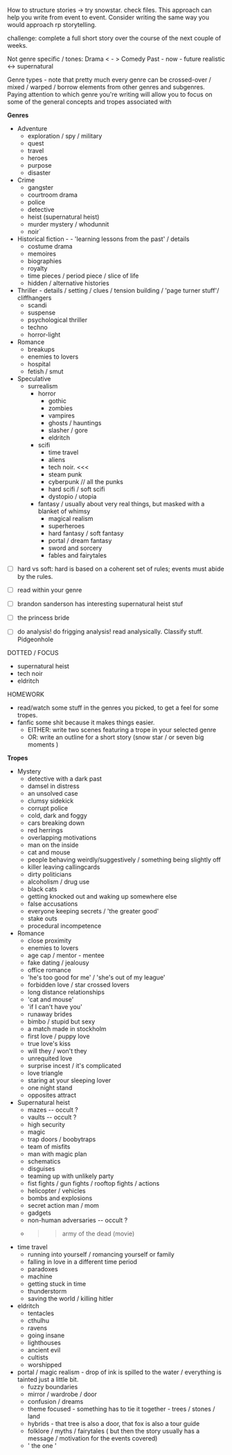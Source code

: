 
How to structure stories -> try snowstar. 
check files. This approach can help you write from event to event. Consider writing the same way you would approach rp storytelling. 

challenge: complete a full short story over the course of the next couple of weeks. 

Not genre specific / tones: 
Drama < - > Comedy
Past - now - future
realistic <-> supernatural


Genre types - note that pretty much every genre can be crossed-over / mixed / warped / borrow elements from other genres and subgenres. Paying attention to which genre you're writing will allow you to focus on some of the general concepts and tropes associated with

**Genres**
- Adventure
	- exploration / spy / military 
	- quest 
	- travel
	- heroes
	- purpose
	- disaster
- Crime
	- gangster
	- courtroom drama
	- police 
	- detective
	- heist (supernatural heist)
	- murder mystery / whodunnit
	- noir`
- Historical fiction - - 'learning lessons from the past' / details 
	- costume drama
	- memoires
	- biographies
	- royalty
	- time pieces / period piece / slice of life
	- hidden / alternative histories
- Thriller - details / setting / clues / tension building / 'page turner stuff'/ cliffhangers
	- scandi
	- suspense
	- psychological thriller
	- techno
	- horror-light
- Romance
	- breakups
	- enemies to lovers
	- hospital 
	- fetish / smut
- Speculative
	- surrealism
		- horror
			- gothic
			- zombies
			- vampires
			- ghosts / hauntings
			- slasher / gore
			- eldritch
		- scifi
			- time travel
			- aliens
			- tech noir. <<<
			- steam punk
			- cyberpunk // all the punks
			- hard scifi / soft scifi
			- dystopio / utopia
		- fantasy / usually about very real things, but masked with a blanket of whimsy
			- magical realism
			- superheroes 
			- hard fantasy / soft fantasy
			- portal / dream fantasy
			- sword and sorcery
			- fables and fairytales

- [ ] hard vs soft: hard is based on a coherent set of rules; events must abide by the rules. 
- [ ] read within your genre
- [ ] brandon sanderson has interesting supernatural heist stuf
- [ ] the princess bride
- [ ] do analysis! do frigging analysis! read analysically. Classify stuff. Pidgeonhole


DOTTED / FOCUS
- supernatural heist 
- tech noir
- eldritch

HOMEWORK
- read/watch some stuff in the genres you picked, to get a feel for some tropes. 
- fanfic some shit because it makes things easier. 
	- EITHER: write two scenes featuring a trope in your selected genre
	- OR: write an outline for a short story (snow star / or seven big moments )


**Tropes**
- Mystery
	- detective with a dark past
	- damsel in distress
	- an unsolved case
	- clumsy sidekick
	- corrupt police
	- cold, dark and foggy
	- cars breaking down 
	- red herrings
	- overlapping motivations
	- man on the inside
	- cat and mouse 
	- people behaving weirdly/suggestively / something being slightly off
	- killer leaving callingcards
	- dirty politicians
	- alcoholism / drug use 
	- black cats
	- getting knocked out and waking up somewhere else
	- false accusations 
	- everyone keeping secrets / 'the greater good'
	- stake outs
	- procedural incompetence
- Romance
	- close proximity
	- enemies to lovers
	- age cap / mentor - mentee 
	- fake dating / jealousy
	- office romance
	- 'he's too good for me' / 'she's out of my league'
	- forbidden love / star crossed lovers 
	- long distance relationships
	- 'cat and mouse'
	- 'if I can't have you' 
	- runaway brides
	- bimbo / stupid but sexy
	- a match made in stockholm
	- first love / puppy love 
	- true love's kiss
	- will they / won't they
	- unrequited love
	- surprise incest / it's complicated
	- love triangle
	- staring at your sleeping lover
	- one night stand
	- opposites attract
- Supernatural heist
	- mazes -- occult ?
	- vaults -- occult ?
	- high security
	- magic
	- trap doors / boobytraps
	- team of misfits
	- man with magic plan
	- schematics
	- disguises
	- teaming up with unlikely party
	- fist fights / gun fights / rooftop fights / actions 
	- helicopter / vehicles 
	- bombs and explosions
	- secret action man / mom 
	- gadgets 
	- non-human adversaries -- occult ? 
	- >> army of the dead (movie)
- time travel
	- running into yourself / romancing yourself or family
	- falling in love in a different time period
	- paradoxes 
	- machine
	- getting stuck in time
	- thunderstorm
	- saving the world / killing hitler
- eldritch
	- tentacles
	- cthulhu
	- ravens 
	- going insane
	- lighthouses
	- ancient evil
	- cultists
	- worshipped 
- portal / magic realism - drop of ink is spilled to the water / everything is tainted just a little bit.
	- fuzzy boundaries
	- mirror / wardrobe / door
	- confusion / dreams 
	- theme focused - something has to tie it together - trees / stones / land
	- hybrids - that tree is also a door, that fox is also a tour guide
	- folklore / myths / fairytales ( but then the story usually has a message / motivation for the events covered)
	- ' the one '

